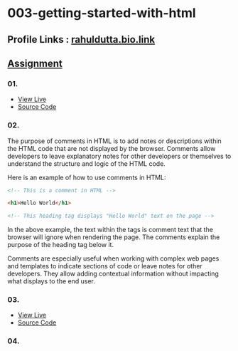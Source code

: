 # 003-getting-started-with-html

## Profile Links : [rahuldutta.bio.link](https://rahuldutta.bio.link)

## [Assignment](./assignment/003-getting-started-with-html.pdf)

### 01.

- [View Live](https://irahuldutta02.github.io/pw-skills-fswd-ja-assignments/003-getting-started-with-html/01/)
- [Source Code](https://github.com/irahuldutta02/pw-skills-fswd-ja-assignments/tree/main/003-getting-started-with-html/01/)

### 02.

The purpose of comments in HTML is to add notes or descriptions within the HTML code that are not displayed by the browser. Comments allow developers to leave explanatory notes for other developers or themselves to understand the structure and logic of the HTML code.

Here is an example of how to use comments in HTML:

```html
<!-- This is a comment in HTML -->

<h1>Hello World</h1>

<!-- This heading tag displays "Hello World" text on the page -->
```

In the above example, the text within the <!-- --> tags is comment text that the browser will ignore when rendering the page. The comments explain the purpose of the heading tag below it.

Comments are especially useful when working with complex web pages and templates to indicate sections of code or leave notes for other developers. They allow adding contextual information without impacting what displays to the end user.

### 03.

- [View Live](https://irahuldutta02.github.io/pw-skills-fswd-ja-assignments/003-getting-started-with-html/03/)
- [Source Code](https://github.com/irahuldutta02/pw-skills-fswd-ja-assignments/tree/main/003-getting-started-with-html/03/)

### 04.
